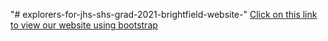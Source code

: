 "# explorers-for-jhs-shs-grad-2021-brightfield-website-" 
[Click on this link to view our website using bootstrap]( https://brightfield-tech-academy.github.io/explorers-for-jhs-shs-grad-2021-brightfield-website-/)
